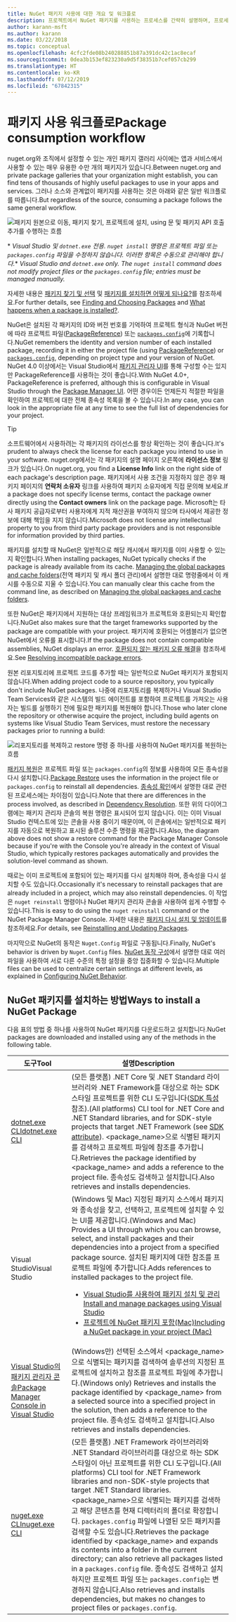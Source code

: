 ```yaml
---
title: NuGet 패키지 사용에 대한 개요 및 워크플로
description: 프로젝트에서 NuGet 패키지를 사용하는 프로세스를 간략히 설명하며, 프로세스의 다른 특정 부분에 대한 링크가 포함되어 있습니다.
author: karann-msft
ms.author: karann
ms.date: 03/22/2018
ms.topic: conceptual
ms.openlocfilehash: 4cfc2fde08b240288851b87a391dc42c1ac8ecaf
ms.sourcegitcommit: 0dea3b153ef823230a9d5f38351b7cef057cb299
ms.translationtype: HT
ms.contentlocale: ko-KR
ms.lasthandoff: 07/12/2019
ms.locfileid: "67842315"
---
```

# <a name="package-consumption-workflow"></a><span data-ttu-id="0fe37-103">패키지 사용 워크플로</span><span class="sxs-lookup"><span data-stu-id="0fe37-103">Package consumption workflow</span></span>

<span data-ttu-id="0fe37-104">nuget.org와 조직에서 설정할 수 있는 개인 패키지 갤러리 사이에는 앱과 서비스에서 사용할 수 있는 매우 유용한 수만 개의 패키지가 있습니다.</span><span class="sxs-lookup"><span data-stu-id="0fe37-104">Between nuget.org and private package galleries that your organization might establish, you can find tens of thousands of highly useful packages to use in your apps and services.</span></span> <span data-ttu-id="0fe37-105">그러나 소스와 관계없이 패키지를 사용하는 것은 아래와 같은 일반 워크플로를 따릅니다.</span><span class="sxs-lookup"><span data-stu-id="0fe37-105">But regardless of the source, consuming a package follows the same general workflow.</span></span>

![패키지 원본으로 이동, 패키지 찾기, 프로젝트에 설치, using 문 및 패키지 API 호출 추가를 수행하는 흐름](media/Overview-01-GeneralFlow.png)

<span data-ttu-id="0fe37-107">\* _Visual Studio 및 `dotnet.exe` 전용. `nuget install` 명령은 프로젝트 파일 또는 `packages.config` 파일을 수정하지 않습니다. 이러한 항목은 수동으로 관리해야 합니다._</span><span class="sxs-lookup"><span data-stu-id="0fe37-107">\* _Visual Studio and `dotnet.exe` only. The `nuget install` command does not modify project files or the `packages.config` file; entries must be managed manually._</span></span>

<span data-ttu-id="0fe37-108">자세한 내용은 [패키지 찾기 및 선택](../consume-packages/finding-and-choosing-packages.md) 및 [패키지를 설치하면 어떻게 되나요?](../concepts/package-installation-process.md)를 참조하세요.</span><span class="sxs-lookup"><span data-stu-id="0fe37-108">For further details, see [Finding and Choosing Packages](../consume-packages/finding-and-choosing-packages.md) and [What happens when a package is installed?](../concepts/package-installation-process.md).</span></span>

<span data-ttu-id="0fe37-109">NuGet은 설치된 각 패키지의 ID와 버전 번호를 기억하여 프로젝트 형식과 NuGet 버전에 따라 프로젝트 파일([PackageReference](../consume-packages/package-references-in-project-files.md)) 또는 [`packages.config`](../reference/packages-config.md)에 기록합니다.</span><span class="sxs-lookup"><span data-stu-id="0fe37-109">NuGet remembers the identity and version number of each installed package, recording it in either the project file (using [PackageReference](../consume-packages/package-references-in-project-files.md)) or [`packages.config`](../reference/packages-config.md), depending on project type and your version of NuGet.</span></span> <span data-ttu-id="0fe37-110">NuGet 4.0 이상에서는 Visual Studio에서 [패키지 관리자 UI](../tools/package-manager-ui.md)를 통해 구성할 수는 있지만 PackageReference를 사용하는 것이 좋습니다.</span><span class="sxs-lookup"><span data-stu-id="0fe37-110">With NuGet 4.0+, PackageReference is preferred, although this is configurable in Visual Studio through the [Package Manager UI](../tools/package-manager-ui.md).</span></span> <span data-ttu-id="0fe37-111">어떤 경우이든 언제든지 적절한 파일을 확인하여 프로젝트에 대한 전체 종속성 목록을 볼 수 있습니다.</span><span class="sxs-lookup"><span data-stu-id="0fe37-111">In any case, you can look in the appropriate file at any time to see the full list of dependencies for your project.</span></span>

> [!Tip]
> <span data-ttu-id="0fe37-112">소프트웨어에서 사용하려는 각 패키지의 라이선스를 항상 확인하는 것이 좋습니다.</span><span class="sxs-lookup"><span data-stu-id="0fe37-112">It's prudent to always check the license for each package you intend to use in your software.</span></span> <span data-ttu-id="0fe37-113">nuget.org에서는 각 패키지의 설명 페이지 오른쪽에 **라이선스 정보** 링크가 있습니다.</span><span class="sxs-lookup"><span data-stu-id="0fe37-113">On nuget.org, you find a **License Info** link on the right side of each package's description page.</span></span> <span data-ttu-id="0fe37-114">패키지에서 사용 조건을 지정하지 않은 경우 패키지 페이지의 **연락처 소유자** 링크를 사용하여 패키지 소유자에게 직접 문의해 보세요.</span><span class="sxs-lookup"><span data-stu-id="0fe37-114">If a package does not specify license terms, contact the package owner directly using the **Contact owners** link on the package page.</span></span> <span data-ttu-id="0fe37-115">Microsoft는 타사 패키지 공급자로부터 사용자에게 지적 재산권을 부여하지 않으며 타사에서 제공한 정보에 대해 책임을 지지 않습니다.</span><span class="sxs-lookup"><span data-stu-id="0fe37-115">Microsoft does not license any intellectual property to you from third party package providers and is not responsible for information provided by third parties.</span></span>

<span data-ttu-id="0fe37-116">패키지를 설치할 때 NuGet은 일반적으로 해당 캐시에서 패키지를 이미 사용할 수 있는지 확인합니다.</span><span class="sxs-lookup"><span data-stu-id="0fe37-116">When installing packages, NuGet typically checks if the package is already available from its cache.</span></span> <span data-ttu-id="0fe37-117">[Managing the global packages and cache folders](../consume-packages/managing-the-global-packages-and-cache-folders.md)(전역 패키지 및 캐시 폴더 관리)에서 설명한 대로 명령줄에서 이 캐시를 수동으로 지울 수 있습니다.</span><span class="sxs-lookup"><span data-stu-id="0fe37-117">You can manually clear this cache from the command line, as described on [Managing the global packages and cache folders](../consume-packages/managing-the-global-packages-and-cache-folders.md).</span></span>

<span data-ttu-id="0fe37-118">또한 NuGet은 패키지에서 지원하는 대상 프레임워크가 프로젝트와 호환되는지 확인합니다.</span><span class="sxs-lookup"><span data-stu-id="0fe37-118">NuGet also makes sure that the target frameworks supported by the package are compatible with your project.</span></span> <span data-ttu-id="0fe37-119">패키지에 호환되는 어셈블리가 없으면 NuGet에서 오류를 표시합니다.</span><span class="sxs-lookup"><span data-stu-id="0fe37-119">If the package does not contain compatible assemblies, NuGet displays an error.</span></span> <span data-ttu-id="0fe37-120">[호환되지 않는 패키지 오류 해결](dependency-resolution.md#resolving-incompatible-package-errors)을 참조하세요.</span><span class="sxs-lookup"><span data-stu-id="0fe37-120">See [Resolving incompatible package errors](dependency-resolution.md#resolving-incompatible-package-errors).</span></span>

<span data-ttu-id="0fe37-121">원본 리포지토리에 프로젝트 코드를 추가할 때는 일반적으로 NuGet 패키지가 포함되지 않습니다.</span><span class="sxs-lookup"><span data-stu-id="0fe37-121">When adding project code to a source repository, you typically don't include NuGet packages.</span></span> <span data-ttu-id="0fe37-122">나중에 리포지토리를 복제하거나 Visual Studio Team Services와 같은 시스템의 빌드 에이전트를 포함하여 프로젝트를 가져오는 사용자는 빌드를 실행하기 전에 필요한 패키지를 복원해야 합니다.</span><span class="sxs-lookup"><span data-stu-id="0fe37-122">Those who later clone the repository or otherwise acquire the project, including build agents on systems like Visual Studio Team Services, must restore the necessary packages prior to running a build:</span></span>

![리포지토리를 복제하고 restore 명령 중 하나를 사용하여 NuGet 패키지를 복원하는 흐름](media/Overview-02-RestoreFlow.png)

<span data-ttu-id="0fe37-124">[패키지 복원](../consume-packages/package-restore.md)은 프로젝트 파일 또는 `packages.config`의 정보를 사용하여 모든 종속성을 다시 설치합니다.</span><span class="sxs-lookup"><span data-stu-id="0fe37-124">[Package Restore](../consume-packages/package-restore.md) uses the information in the project file or `packages.config` to reinstall all dependencies.</span></span> <span data-ttu-id="0fe37-125">[종속성 확인](../consume-packages/dependency-resolution.md)에서 설명한 대로 관련된 프로세스에는 차이점이 있습니다.</span><span class="sxs-lookup"><span data-stu-id="0fe37-125">Note that there are differences in the process involved, as described in [Dependency Resolution](../consume-packages/dependency-resolution.md).</span></span> <span data-ttu-id="0fe37-126">또한 위의 다이어그램에는 패키지 관리자 콘솔의 복원 명령은 표시되어 있지 않습니다. 이는 이미 Visual Studio 컨텍스트에 있는 콘솔을 사용 중이기 때문이며, 이 콘솔에서는 일반적으로 패키지를 자동으로 복원하고 표시된 솔루션 수준 명령을 제공합니다.</span><span class="sxs-lookup"><span data-stu-id="0fe37-126">Also, the diagram above does not show a restore command for the Package Manager Console because if you're with the Console you're already in the context of Visual Studio, which typically restores packages automatically and provides the solution-level command as shown.</span></span>

<span data-ttu-id="0fe37-127">때로는 이미 프로젝트에 포함되어 있는 패키지를 다시 설치해야 하며, 종속성을 다시 설치할 수도 있습니다.</span><span class="sxs-lookup"><span data-stu-id="0fe37-127">Occasionally it's necessary to reinstall packages that are already included in a project, which may also reinstall dependencies.</span></span> <span data-ttu-id="0fe37-128">이 작업은 `nuget reinstall` 명령이나 NuGet 패키지 관리자 콘솔을 사용하여 쉽게 수행할 수 있습니다.</span><span class="sxs-lookup"><span data-stu-id="0fe37-128">This is easy to do using the `nuget reinstall` command or the NuGet Package Manager Console.</span></span> <span data-ttu-id="0fe37-129">자세한 내용은 [패키지 다시 설치 및 업데이트](../consume-packages/reinstalling-and-updating-packages.md)를 참조하세요.</span><span class="sxs-lookup"><span data-stu-id="0fe37-129">For details, see [Reinstalling and Updating Packages](../consume-packages/reinstalling-and-updating-packages.md).</span></span>

<span data-ttu-id="0fe37-130">마지막으로 NuGet의 동작은 `Nuget.Config` 파일로 구동됩니다.</span><span class="sxs-lookup"><span data-stu-id="0fe37-130">Finally, NuGet's behavior is driven by `Nuget.Config` files.</span></span> <span data-ttu-id="0fe37-131">[NuGet 동작 구성](../consume-packages/configuring-nuget-behavior.md)에서 설명한 대로 여러 파일을 사용하여 서로 다른 수준의 특정 설정을 중앙 집중화할 수 있습니다.</span><span class="sxs-lookup"><span data-stu-id="0fe37-131">Multiple files can be used to centralize certain settings at different levels, as explained in [Configuring NuGet Behavior](../consume-packages/configuring-nuget-behavior.md).</span></span>

## <a name="ways-to-install-a-nuget-package"></a><span data-ttu-id="0fe37-132">NuGet 패키지를 설치하는 방법</span><span class="sxs-lookup"><span data-stu-id="0fe37-132">Ways to install a NuGet Package</span></span>

<span data-ttu-id="0fe37-133">다음 표의 방법 중 하나를 사용하여 NuGet 패키지를 다운로드하고 설치합니다.</span><span class="sxs-lookup"><span data-stu-id="0fe37-133">NuGet packages are downloaded and installed using any of the methods in the following table.</span></span>

| <span data-ttu-id="0fe37-134">도구</span><span class="sxs-lookup"><span data-stu-id="0fe37-134">Tool</span></span> | <span data-ttu-id="0fe37-135">설명</span><span class="sxs-lookup"><span data-stu-id="0fe37-135">Description</span></span> |
| --- | --- |
| [<span data-ttu-id="0fe37-136">dotnet.exe CLI</span><span class="sxs-lookup"><span data-stu-id="0fe37-136">dotnet.exe CLI</span></span>](install-use-packages-dotnet-cli.md) | <span data-ttu-id="0fe37-137">(모든 플랫폼) .NET Core 및 .NET Standard 라이브러리와 .NET Framework를 대상으로 하는 SDK 스타일 프로젝트를 위한 CLI 도구입니다([SDK 특성](/dotnet/core/tools/csproj#additions) 참조).</span><span class="sxs-lookup"><span data-stu-id="0fe37-137">(All platforms) CLI tool for .NET Core and .NET Standard libraries, and for SDK-style projects that target .NET Framework (see [SDK attribute](/dotnet/core/tools/csproj#additions)).</span></span> <span data-ttu-id="0fe37-138">\<package_name\>으로 식별된 패키지를 검색하고 프로젝트 파일에 참조를 추가합니다.</span><span class="sxs-lookup"><span data-stu-id="0fe37-138">Retrieves the package identified by \<package_name\> and adds a reference to the project file.</span></span> <span data-ttu-id="0fe37-139">종속성도 검색하고 설치합니다.</span><span class="sxs-lookup"><span data-stu-id="0fe37-139">Also retrieves and installs dependencies.</span></span> |
| <span data-ttu-id="0fe37-140">Visual Studio</span><span class="sxs-lookup"><span data-stu-id="0fe37-140">Visual Studio</span></span> | <span data-ttu-id="0fe37-141">(Windows 및 Mac) 지정된 패키지 소스에서 패키지와 종속성을 찾고, 선택하고, 프로젝트에 설치할 수 있는 UI를 제공합니다.</span><span class="sxs-lookup"><span data-stu-id="0fe37-141">(Windows and Mac) Provides a UI through which you can browse, select, and install packages and their dependencies into a project from a specified package source.</span></span> <span data-ttu-id="0fe37-142">설치된 패키지에 대한 참조를 프로젝트 파일에 추가합니다.</span><span class="sxs-lookup"><span data-stu-id="0fe37-142">Adds references to installed packages to the project file.</span></span><ul><li>[<span data-ttu-id="0fe37-143">Visual Studio를 사용하여 패키지 설치 및 관리</span><span class="sxs-lookup"><span data-stu-id="0fe37-143">Install and manage packages using Visual Studio</span></span>](../tools/package-manager-ui.md)</li><li>[<span data-ttu-id="0fe37-144">프로젝트에 NuGet 패키지 포함(Mac)</span><span class="sxs-lookup"><span data-stu-id="0fe37-144">Including a NuGet package in your project (Mac)</span></span>](/visualstudio/mac/nuget-walkthrough)</li></ul> |
| [<span data-ttu-id="0fe37-145">Visual Studio의 패키지 관리자 콘솔</span><span class="sxs-lookup"><span data-stu-id="0fe37-145">Package Manager Console in Visual Studio</span></span>](../tools/package-manager-console.md) | <span data-ttu-id="0fe37-146">(Windows만) 선택된 소스에서 \<package_name\>으로 식별되는 패키지를 검색하여 솔루션의 지정된 프로젝트에 설치하고 참조를 프로젝트 파일에 추가합니다.</span><span class="sxs-lookup"><span data-stu-id="0fe37-146">(Windows only) Retrieves and installs the package identified by \<package_name\> from a selected source into a specified project in the solution, then adds a reference to the project file.</span></span> <span data-ttu-id="0fe37-147">종속성도 검색하고 설치합니다.</span><span class="sxs-lookup"><span data-stu-id="0fe37-147">Also retrieves and installs dependencies.</span></span> |
| [<span data-ttu-id="0fe37-148">nuget.exe CLI</span><span class="sxs-lookup"><span data-stu-id="0fe37-148">nuget.exe CLI</span></span>](install-use-packages-dotnet-cli.md) | <span data-ttu-id="0fe37-149">(모든 플랫폼) .NET Framework 라이브러리와 .NET Standard 라이브러리를 대상으로 하는 SDK 스타일이 아닌 프로젝트를 위한 CLI 도구입니다.</span><span class="sxs-lookup"><span data-stu-id="0fe37-149">(All platforms) CLI tool for .NET Framework libraries and non-SDK-style projects that target .NET Standard libraries.</span></span> <span data-ttu-id="0fe37-150">\<package_name\>으로 식별되는 패키지를 검색하고 해당 콘텐츠를 현재 디렉터리의 폴더로 확장합니다. `packages.config` 파일에 나열된 모든 패키지를 검색할 수도 있습니다.</span><span class="sxs-lookup"><span data-stu-id="0fe37-150">Retrieves the package identified by \<package_name\> and expands its contents into a folder in the current directory; can also retrieve all packages listed in a `packages.config` file.</span></span> <span data-ttu-id="0fe37-151">종속성도 검색하고 설치하지만 프로젝트 파일 또는 `packages.config`는 변경하지 않습니다.</span><span class="sxs-lookup"><span data-stu-id="0fe37-151">Also retrieves and installs dependencies, but makes no changes to project files or `packages.config`.</span></span> |
